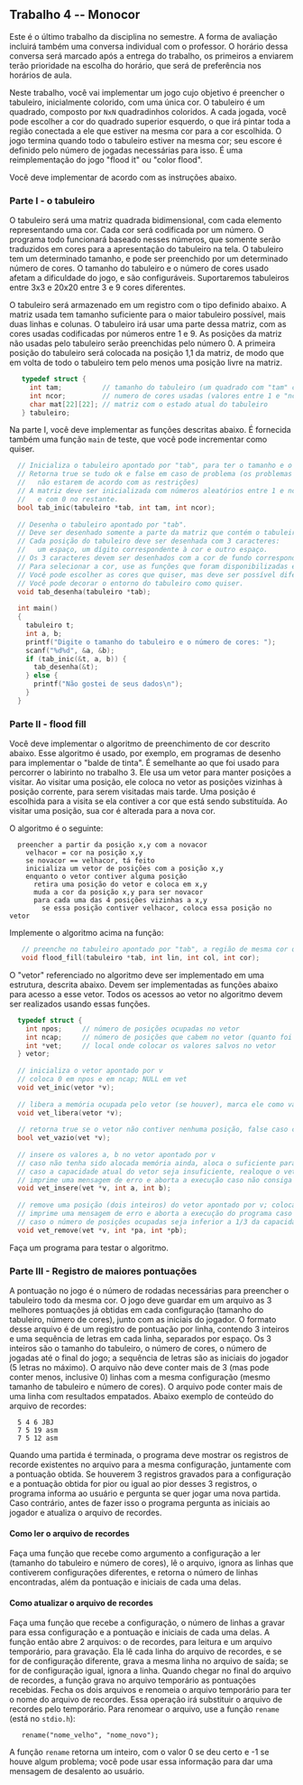 ## Trabalho 4 -- Monocor

   Este é o último trabalho da disciplina no semestre.
   A forma de avaliação incluirá também uma conversa individual com o professor.
   O horário dessa conversa será marcado após a entrega do trabalho, os primeiros a enviarem terão prioridade na escolha do horário, que será de preferência nos horários de aula.
   
Neste trabalho, você vai implementar um jogo cujo objetivo é preencher o tabuleiro, inicialmente colorido, com uma única cor.
O tabuleiro é um quadrado, composto por `NxN` quadradinhos coloridos.
A cada jogada, você pode escolher a cor do quadrado superior esquerdo, o que irá pintar toda a região conectada a ele que estiver na mesma cor para a cor escolhida.
O jogo termina quando todo o tabuleiro estiver na mesma cor; seu escore é definido pelo número de jogadas necessárias para isso.
É uma reimplementação do jogo "flood it" ou "color flood".

Você deve implementar de acordo com as instruções abaixo.

### Parte I - o tabuleiro

O tabuleiro será uma matriz quadrada bidimensional, com cada elemento representando uma cor.
Cada cor será codificada por um número. O programa todo funcionará baseado nesses números, que somente serão traduzidos em cores para a apresentação do tabuleiro na tela.
O tabuleiro tem um determinado tamanho, e pode ser preenchido por um determinado número de cores.
O tamanho do tabuleiro e o número de cores usado afetam a dificuldade do jogo, e são configuráveis.
Suportaremos tabuleiros entre 3x3 e 20x20 entre 3 e 9 cores diferentes.

O tabuleiro será armazenado em um registro com o tipo definido abaixo.
A matriz usada tem tamanho suficiente para o maior tabuleiro possível, mais duas linhas e colunas.
O tabuleiro irá usar uma parte dessa matriz, com as cores usadas codificadas por números entre 1 e 9.
As posições da matriz não usadas pelo tabuleiro serão preenchidas pelo número 0.
A primeira posição do tabuleiro será colocada na posição 1,1 da matriz, de modo que em volta de todo o tabuleiro tem pelo menos uma posição livre na matriz.

```c
   typedef struct {
     int tam;          // tamanho do tabuleiro (um quadrado com "tam" casas de lado) (entre 3 e 20)
     int ncor;         // numero de cores usadas (valores entre 1 e "ncor") (entre 3 e 9)
     char mat[22][22]; // matriz com o estado atual do tabuleiro
   } tabuleiro;
```

Na parte I, você deve implementar as funções descritas abaixo.
É fornecida também uma função `main` de teste, que você pode incrementar como quiser.

```c
  // Inicializa o tabuleiro apontado por "tab", para ter o tamanho e o número de cores fornecidas.
  // Retorna true se tudo ok e false em caso de problema (os problemas possíveis são tam ou ncor
  //   não estarem de acordo com as restrições)
  // A matriz deve ser inicializada com números aleatórios entre 1 e ncor na região do tabuleiro 
  //   e com 0 no restante.
  bool tab_inic(tabuleiro *tab, int tam, int ncor);
  
  // Desenha o tabuleiro apontado por "tab".
  // Deve ser desenhado somente a parte da matriz que contém o tabuleiro.
  // Cada posição do tabuleiro deve ser desenhada com 3 caracteres: 
  //   um espaço, um dígito correspondente à cor e outro espaço.
  // Os 3 caracteres devem ser desenhados com a cor de fundo correspondente à cor representada pelo dígito.
  // Para selecionar a cor, use as funções que foram disponibilizadas em alguma aula passada.
  // Você pode escolher as cores que quiser, mas deve ser possível diferenciar facilmente as 9 cores.
  // Você pode decorar o entorno do tabuleiro como quiser.
  void tab_desenha(tabuleiro *tab);
  
  int main()
  {
    tabuleiro t;
    int a, b;
    printf("Digite o tamanho do tabuleiro e o número de cores: ");
    scanf("%d%d", &a, &b);
    if (tab_inic(&t, a, b)) {
      tab_desenha(&t);
    } else {
      printf("Não gostei de seus dados\n");
    }
  }
```

### Parte II - flood fill

Você deve implementar o algoritmo de preenchimento de cor descrito abaixo.
Esse algoritmo é usado, por exemplo, em programas de desenho para implementar o "balde de tinta".
É semelhante ao que foi usado para percorrer o labirinto no trabalho 3.
Ele usa um vetor para manter posições a visitar.
Ao visitar uma posição, ele coloca no vetor as posições vizinhas à posição corrente, para serem visitadas mais tarde.
Uma posição é escolhida para a visita se ela contiver a cor que está sendo substituída.
Ao visitar uma posição, sua cor é alterada para a nova cor.

O algoritmo é o seguinte:

```
  preencher a partir da posição x,y com a novacor
    velhacor = cor na posição x,y
    se novacor == velhacor, tá feito
    inicializa um vetor de posições com a posição x,y
    enquanto o vetor contiver alguma posição
      retira uma posição do vetor e coloca em x,y
      muda a cor da posição x,y para ser novacor
      para cada uma das 4 posições vizinhas a x,y
        se essa posição contiver velhacor, coloca essa posição no vetor
```

Implemente o algoritmo acima na função:
```c
   // preenche no tabuleiro apontado por "tab", a região de mesma cor que inicia na posição "lin,col", com a cor "cor"
   void flood_fill(tabuleiro *tab, int lin, int col, int cor);
```

O "vetor" referenciado no algoritmo deve ser implementado em uma estrutura, descrita abaixo.
Devem ser implementadas as funções abaixo para acesso a esse vetor.
Todos os acessos ao vetor no algoritmo devem ser realizados usando essas funções.

```c
  typedef struct {
    int npos;     // número de posições ocupadas no vetor
    int ncap;     // número de posições que cabem no vetor (quanto foi alocado)
    int *vet;     // local onde colocar os valores salvos no vetor
  } vetor;
  
  // inicializa o vetor apontado por v
  // coloca 0 em npos e em ncap; NULL em vet
  void vet_inic(vetor *v);
  
  // libera a memória ocupada pelo vetor (se houver), marca ele como vazio (o que é feito em vet_inic)
  void vet_libera(vetor *v);
  
  // retorna true se o vetor não contiver nenhuma posição, false caso contenha alguma
  bool vet_vazio(vet *v);
  
  // insere os valores a, b no vetor apontado por v
  // caso não tenha sido alocada memória ainda, aloca o suficiente para 2 posições (4 inteiros)
  // caso a capacidade atual do vetor seja insuficiente, realoque o vetor com o dobro da capacidade atual
  // imprime uma mensagem de erro e aborta a execução caso não consiga alocar memória
  void vet_insere(vet *v, int a, int b);
  
  // remove uma posição (dois inteiros) do vetor apontado por v; coloca esses valores nos locais apontados por pa e pb
  // imprime uma mensagem de erro e aborta a execução do programa caso o vetor esteja vazio
  // caso o número de posições ocupadas seja inferior a 1/3 da capacidade, realoque o vetor com metade da capacidade
  void vet_remove(vet *v, int *pa, int *pb);
```

Faça um programa para testar o algoritmo.

### Parte III - Registro de maiores pontuações

A pontuação no jogo é o número de rodadas necessárias para preencher o tabuleiro todo da mesma cor.
O jogo deve guardar em um arquivo as 3 melhores pontuações já obtidas em cada configuração (tamanho do tabuleiro, número de cores), junto com as iniciais do jogador.
O formato desse arquivo é de um registro de pontuação por linha, contendo 3 inteiros e uma sequência de letras em cada linha, separados por espaço. Os 3 inteiros são o tamanho do tabuleiro, o número de cores, o número de jogadas até o final do jogo; a sequência de letras são as iniciais do jogador (5 letras no máximo).
O arquivo não deve conter mais de 3 (mas pode conter menos, inclusive 0) linhas com a mesma configuração (mesmo tamanho de tabuleiro e número de cores).
O arquivo pode conter mais de uma linha com resultados empatados.
Abaixo exemplo de conteúdo do arquivo de recordes:
```
  5 4 6 JBJ
  7 5 19 asm
  7 5 12 asm
```

Quando uma partida é terminada, o programa deve mostrar os registros de recorde existentes no arquivo para a mesma configuração, juntamente com a pontuação obtida.
Se houverem 3 registros gravados para a configuração e a pontuação obtida for pior ou igual ao pior desses 3 registros, o programa informa ao usuário e pergunta se quer jogar uma nova partida.
Caso contrário, antes de fazer isso o programa pergunta as iniciais ao jogador e atualiza o arquivo de recordes.

#### Como ler o arquivo de recordes

Faça uma função que recebe como argumento a configuração a ler (tamanho do tabuleiro e número de cores), lê o arquivo, ignora as linhas que contiverem configurações diferentes, e retorna o número de linhas encontradas, além da pontuação e iniciais de cada uma delas.

#### Como atualizar o arquivo de recordes

Faça uma função que recebe a configuração, o número de linhas a gravar para essa configuração e a pontuação e iniciais de cada uma delas.
A função então abre 2 arquivos: o de recordes, para leitura e um arquivo temporário, para gravação.
Ela lê cada linha do arquivo de recordes, e se for de configuração diferente, grava a mesma linha no arquivo de saída; se for de configuração igual, ignora a linha.
Quando chegar no final do arquivo de recordes, a função grava no arquivo temporário as pontuações recebidas.
Fecha os dois arquivos e renomeia o arquivo temporário para ter o nome do arquivo de recordes. Essa operação irá substituir o arquivo de recordes pelo temporário.
Para renomear o arquivo, use a função `rename` (está no `stdio.h`):
```
   rename("nome_velho", "nome_novo");
```
A função `rename` retorna um inteiro, com o valor 0 se deu certo e -1 se houve algum problema; você pode usar essa informação para dar uma mensagem de desalento ao usuário.
